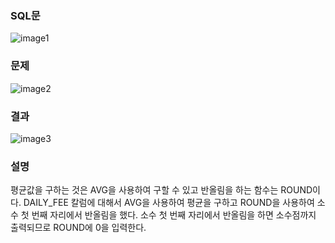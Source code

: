 ### SQL문
![image1](https://user-images.githubusercontent.com/123911778/262188325-92e64c13-1d51-4fe5-8457-b166d23adf47.PNG)

### 문제  
![image2](https://user-images.githubusercontent.com/123911778/262188326-6e9cc2cd-7e5e-4efc-ae81-f1b72ddd2157.PNG)

### 결과
![image3](https://user-images.githubusercontent.com/123911778/262188327-03165c38-70b4-4e08-8ba0-5c6316097f04.PNG)

### 설명
평균값을 구하는 것은 AVG을 사용하여 구할 수 있고 반올림을 하는 함수는 ROUND이다.
DAILY_FEE 칼럼에 대해서 AVG을 사용하여 평균을 구하고 ROUND을 사용하여 소수 첫 번째 자리에서 반올림을 했다.
소수 첫 번째 자리에서 반올림을 하면 소수점까지 출력되므로 ROUND에 0을 입력한다.

